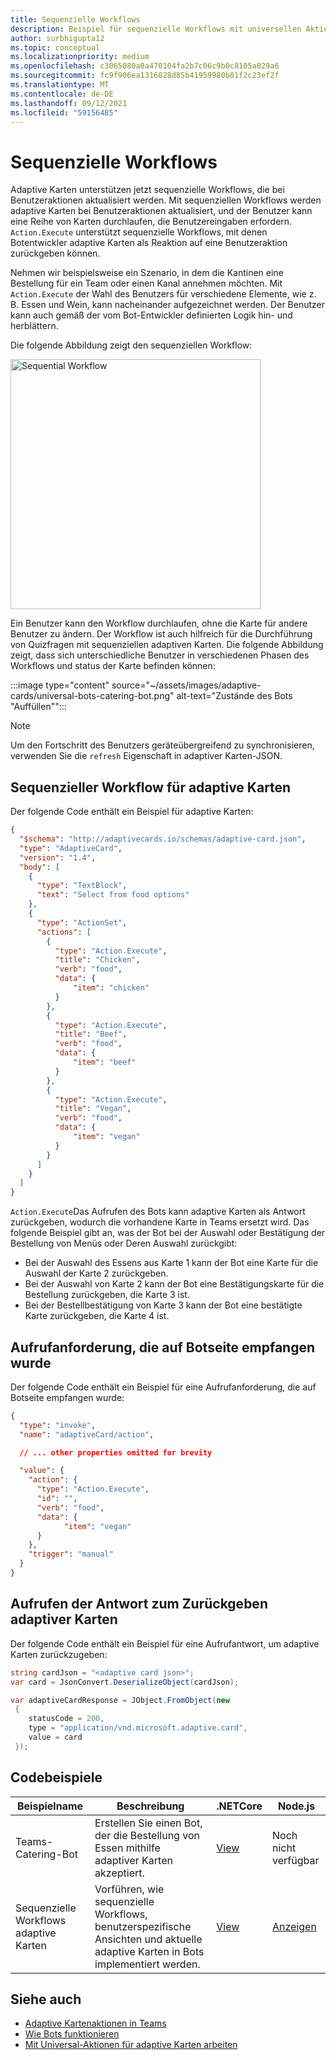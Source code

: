 ```yaml
---
title: Sequenzielle Workflows
description: Beispiel für sequenzielle Workflows mit universellen Aktionen
author: surbhigupta12
ms.topic: conceptual
ms.localizationpriority: medium
ms.openlocfilehash: c3065080a0a470104fa2b7c06c9b0c8105a829a6
ms.sourcegitcommit: fc9f906ea1316028d85b41959980b81f2c23ef2f
ms.translationtype: MT
ms.contentlocale: de-DE
ms.lasthandoff: 09/12/2021
ms.locfileid: "59156485"
---
```

# <a name="sequential-workflows"></a>Sequenzielle Workflows

Adaptive Karten unterstützen jetzt sequenzielle Workflows, die bei Benutzeraktionen aktualisiert werden. Mit sequenziellen Workflows werden adaptive Karten bei Benutzeraktionen aktualisiert, und der Benutzer kann eine Reihe von Karten durchlaufen, die Benutzereingaben erfordern. `Action.Execute` unterstützt sequenzielle Workflows, mit denen Botentwickler adaptive Karten als Reaktion auf eine Benutzeraktion zurückgeben können.

Nehmen wir beispielsweise ein Szenario, in dem die Kantinen eine Bestellung für ein Team oder einen Kanal annehmen möchten. Mit `Action.Execute` der Wahl des Benutzers für verschiedene Elemente, wie z. B. Essen und Wein, kann nacheinander aufgezeichnet werden. Der Benutzer kann auch gemäß der vom Bot-Entwickler definierten Logik hin- und herblättern. <br/>

Die folgende Abbildung zeigt den sequenziellen Workflow:

<img src="~/assets/images/bots/sequentialWorkflow.gif" alt="Sequential Workflow" width="400"/>

Ein Benutzer kann den Workflow durchlaufen, ohne die Karte für andere Benutzer zu ändern. Der Workflow ist auch hilfreich für die Durchführung von Quizfragen mit sequenziellen adaptiven Karten. Die folgende Abbildung zeigt, dass sich unterschiedliche Benutzer in verschiedenen Phasen des Workflows und status der Karte befinden können:

:::image type="content" source="~/assets/images/adaptive-cards/universal-bots-catering-bot.png" alt-text="Zustände des Bots &quot;Auffüllen&quot;":::

> [!NOTE]
> Um den Fortschritt des Benutzers geräteübergreifend zu synchronisieren, verwenden Sie die `refresh` Eigenschaft in adaptiver Karten-JSON.

## <a name="sequential-workflow-for-adaptive-cards"></a>Sequenzieller Workflow für adaptive Karten

Der folgende Code enthält ein Beispiel für adaptive Karten:

```JSON
{
  "$schema": "http://adaptivecards.io/schemas/adaptive-card.json",
  "type": "AdaptiveCard",
  "version": "1.4",
  "body": [
    {
      "type": "TextBlock",
      "text": "Select from food options"
    },
    { 
      "type": "ActionSet",
      "actions": [
        {
          "type": "Action.Execute",
          "title": "Chicken",
          "verb": "food",
          "data": {
              "item": "chicken"
          }
        },
        {
          "type": "Action.Execute",
          "title": "Beef",
          "verb": "food",
          "data": {
              "item": "beef"
          }
        },
        {
          "type": "Action.Execute",
          "title": "Vegan",
          "verb": "food",
          "data": {
              "item": "vegan"
          }
        }
      ]
    }
  ]
}
```

`Action.Execute`Das Aufrufen des Bots kann adaptive Karten als Antwort zurückgeben, wodurch die vorhandene Karte in Teams ersetzt wird.
Das folgende Beispiel gibt an, was der Bot bei der Auswahl oder Bestätigung der Bestellung von Menüs oder Deren Auswahl zurückgibt:

* Bei der Auswahl des Essens aus Karte 1 kann der Bot eine Karte für die Auswahl der Karte 2 zurückgeben.
* Bei der Auswahl von Karte 2 kann der Bot eine Bestätigungskarte für die Bestellung zurückgeben, die Karte 3 ist.
* Bei der Bestellbestätigung von Karte 3 kann der Bot eine bestätigte Karte zurückgeben, die Karte 4 ist.

## <a name="invoke-request-received-on-bot-side"></a>Aufrufanforderung, die auf Botseite empfangen wurde

Der folgende Code enthält ein Beispiel für eine Aufrufanforderung, die auf Botseite empfangen wurde:

```JSON
{ 
  "type": "invoke",
  "name": "adaptiveCard/action",

  // ... other properties omitted for brevity

  "value": { 
    "action": { 
      "type": "Action.Execute", 
      "id": "", 
      "verb": "food",
      "data": { 
            "item": "vegan"
      } 
    },
    "trigger": "manual" 
  }
}
```

## <a name="invoke-response-to-return-adaptive-cards"></a>Aufrufen der Antwort zum Zurückgeben adaptiver Karten

Der folgende Code enthält ein Beispiel für eine Aufrufantwort, um adaptive Karten zurückzugeben:

```C#
string cardJson = "<adaptive card json>";
var card = JsonConvert.DeserializeObject(cardJson);

var adaptiveCardResponse = JObject.FromObject(new
 {
    statusCode = 200,
    type = "application/vnd.microsoft.adaptive.card",
    value = card
 });
```

## <a name="code-samples"></a>Codebeispiele

|Beispielname | Beschreibung | .NETCore | Node.js |
|----------------|-----------------|--------------|--------------|
| Teams-Catering-Bot | Erstellen Sie einen Bot, der die Bestellung von Essen mithilfe adaptiver Karten akzeptiert. |[View](https://github.com/OfficeDev/Microsoft-Teams-Samples/tree/main/samples/bot-teams-catering/csharp)| Noch nicht verfügbar |
| Sequenzielle Workflows adaptive Karten | Vorführen, wie sequenzielle Workflows, benutzerspezifische Ansichten und aktuelle adaptive Karten in Bots implementiert werden. | [View](https://github.com/OfficeDev/Microsoft-Teams-Samples/tree/main/samples/bot-sequential-flow-adaptive-cards/csharp) | [Anzeigen](https://github.com/OfficeDev/Microsoft-Teams-Samples/tree/main/samples/bot-sequential-flow-adaptive-cards/nodejs) |


## <a name="see-also"></a>Siehe auch

* [Adaptive Kartenaktionen in Teams](~/task-modules-and-cards/cards/cards-actions.md#adaptive-cards-actions)
* [Wie Bots funktionieren](/azure/bot-service/bot-builder-basics?view=azure-bot-service-4.0&preserve-view=true)
* [Mit Universal-Aktionen für adaptive Karten arbeiten](Work-with-universal-actions-for-adaptive-cards.md)
